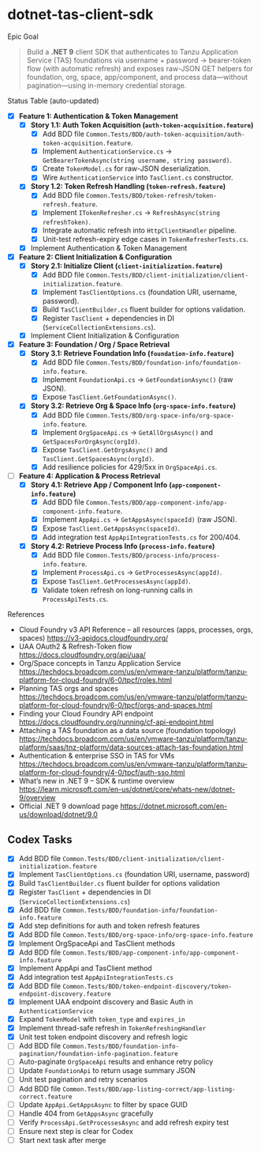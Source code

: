 # dotnet-tas-client-sdk

Epic Goal  
> Build a **.NET 9** client SDK that authenticates to Tanzu Application Service (TAS) foundations via username + password → bearer-token flow (with automatic refresh) and exposes raw-JSON GET helpers for foundation, org, space, app/component, and process data—without pagination—using in-memory credential storage.

Status Table (auto-updated)


 - [x] **Feature 1: Authentication & Token Management**
    - [x] **Story 1.1: Auth Token Acquisition (`auth-token-acquisition.feature`)**
        - [x] Add BDD file `Common.Tests/BDD/auth-token-acquisition/auth-token-acquisition.feature`.
        - [x] Implement `AuthenticationService.cs` → `GetBearerTokenAsync(string username, string password)`.
        - [x] Create `TokenModel.cs` for raw-JSON deserialization.
        - [x] Wire `AuthenticationService` into `TasClient.cs` constructor.
    - [x] **Story 1.2: Token Refresh Handling (`token-refresh.feature`)**
        - [x] Add BDD file `Common.Tests/BDD/token-refresh/token-refresh.feature`.
        - [x] Implement `ITokenRefresher.cs` → `RefreshAsync(string refreshToken)`.
        - [x] Integrate automatic refresh into `HttpClientHandler` pipeline.
        - [x] Unit-test refresh-expiry edge cases in `TokenRefresherTests.cs`.
    - [x] Implement Authentication & Token Management

 - [x] **Feature 2: Client Initialization & Configuration**
    - [x] **Story 2.1: Initialize Client (`client-initialization.feature`)**
        - [x] Add BDD file `Common.Tests/BDD/client-initialization/client-initialization.feature`.
        - [x] Implement `TasClientOptions.cs` (foundation URI, username, password).
        - [x] Build `TasClientBuilder.cs` fluent builder for options validation.
        - [x] Register `TasClient` + dependencies in DI (`ServiceCollectionExtensions.cs`).
    - [x] Implement Client Initialization & Configuration

 - [x] **Feature 3: Foundation / Org / Space Retrieval**
    - [x] **Story 3.1: Retrieve Foundation Info (`foundation-info.feature`)**
        - [x] Add BDD file `Common.Tests/BDD/foundation-info/foundation-info.feature`.
        - [x] Implement `FoundationApi.cs` → `GetFoundationAsync()` (raw JSON).
        - [x] Expose `TasClient.GetFoundationAsync()`.
    - [x] **Story 3.2: Retrieve Org & Space Info (`org-space-info.feature`)**
        - [x] Add BDD file `Common.Tests/BDD/org-space-info/org-space-info.feature`.
        - [x] Implement `OrgSpaceApi.cs` → `GetAllOrgsAsync()` and `GetSpacesForOrgAsync(orgId)`.
        - [x] Expose `TasClient.GetOrgsAsync()` and `TasClient.GetSpacesAsync(orgId)`.
        - [x] Add resilience policies for 429/5xx in `OrgSpaceApi.cs`.

- [ ] **Feature 4: Application & Process Retrieval**
    - [x] **Story 4.1: Retrieve App / Component Info (`app-component-info.feature`)**
        - [x] Add BDD file `Common.Tests/BDD/app-component-info/app-component-info.feature`.
        - [x] Implement `AppApi.cs` → `GetAppsAsync(spaceId)` (raw JSON).
        - [x] Expose `TasClient.GetAppsAsync(spaceId)`.
        - [x] Add integration test `AppApiIntegrationTests.cs` for 200/404.
    - [x] **Story 4.2: Retrieve Process Info (`process-info.feature`)**
        - [x] Add BDD file `Common.Tests/BDD/process-info/process-info.feature`.
        - [x] Implement `ProcessApi.cs` → `GetProcessesAsync(appId)`.
        - [x] Expose `TasClient.GetProcessesAsync(appId)`.
        - [x] Validate token refresh on long-running calls in `ProcessApiTests.cs`.

References  
- Cloud Foundry v3 API Reference – all resources (apps, processes, orgs, spaces)  <https://v3-apidocs.cloudfoundry.org/>  
- UAA OAuth2 & Refresh-Token flow  <https://docs.cloudfoundry.org/api/uaa/>  
- Org/Space concepts in Tanzu Application Service  <https://techdocs.broadcom.com/us/en/vmware-tanzu/platform/tanzu-platform-for-cloud-foundry/6-0/tpcf/roles.html>  
- Planning TAS orgs and spaces  <https://techdocs.broadcom.com/us/en/vmware-tanzu/platform/tanzu-platform-for-cloud-foundry/6-0/tpcf/orgs-and-spaces.html>  
- Finding your Cloud Foundry API endpoint  <https://docs.cloudfoundry.org/running/cf-api-endpoint.html>  
- Attaching a TAS foundation as a data source (foundation topology)  <https://techdocs.broadcom.com/us/en/vmware-tanzu/platform/tanzu-platform/saas/tnz-platform/data-sources-attach-tas-foundation.html>  
- Authentication & enterprise SSO in TAS for VMs  <https://techdocs.broadcom.com/us/en/vmware-tanzu/platform/tanzu-platform-for-cloud-foundry/4-0/tpcf/auth-sso.html>  
- What’s new in .NET 9 – SDK & runtime overview  <https://learn.microsoft.com/en-us/dotnet/core/whats-new/dotnet-9/overview>  
- Official .NET 9 download page  <https://dotnet.microsoft.com/en-us/download/dotnet/9.0>

## Codex Tasks
- [x] Add BDD file `Common.Tests/BDD/client-initialization/client-initialization.feature`
- [x] Implement `TasClientOptions.cs` (foundation URI, username, password)
- [x] Build `TasClientBuilder.cs` fluent builder for options validation
- [x] Register `TasClient` + dependencies in DI (`ServiceCollectionExtensions.cs`)
- [x] Add BDD file `Common.Tests/BDD/foundation-info/foundation-info.feature`
- [x] Add step definitions for auth and token refresh features
- [x] Add BDD file `Common.Tests/BDD/org-space-info/org-space-info.feature`
- [x] Implement OrgSpaceApi and TasClient methods
- [x] Add BDD file `Common.Tests/BDD/app-component-info/app-component-info.feature`
- [x] Implement AppApi and TasClient method
- [x] Add integration test `AppApiIntegrationTests.cs`
- [x] Add BDD file `Common.Tests/BDD/token-endpoint-discovery/token-endpoint-discovery.feature`
- [x] Implement UAA endpoint discovery and Basic Auth in `AuthenticationService`
- [x] Expand `TokenModel` with `token_type` and `expires_in`
- [x] Implement thread-safe refresh in `TokenRefreshingHandler`
- [x] Unit test token endpoint discovery and refresh logic
- [ ] Add BDD file `Common.Tests/BDD/foundation-info-pagination/foundation-info-pagination.feature`
- [ ] Auto-paginate `OrgSpaceApi` results and enhance retry policy
- [ ] Update `FoundationApi` to return usage summary JSON
- [ ] Unit test pagination and retry scenarios
- [ ] Add BDD file `Common.Tests/BDD/app-listing-correct/app-listing-correct.feature`
- [ ] Update `AppApi.GetAppsAsync` to filter by space GUID
- [ ] Handle 404 from `GetAppsAsync` gracefully
- [ ] Verify `ProcessApi.GetProcessesAsync` and add refresh expiry test
- [ ] Ensure next step is clear for Codex
- [ ] Start next task after merge
